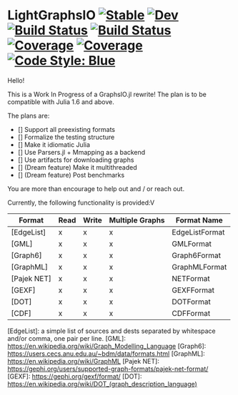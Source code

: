 # LightGraphsIO [![Stable](https://img.shields.io/badge/docs-stable-blue.svg)](https://miguelraz.github.io/LightGraphsIO.jl/stable) [![Dev](https://img.shields.io/badge/docs-dev-blue.svg)](https://miguelraz.github.io/LightGraphsIO.jl/dev) [![Build Status](https://github.com/miguelraz/LightGraphsIO.jl/workflows/CI/badge.svg)](https://github.com/miguelraz/LightGraphsIO.jl/actions) [![Build Status](https://ci.appveyor.com/api/projects/status/github/miguelraz/LightGraphsIO.jl?svg=true)](https://ci.appveyor.com/project/miguelraz/LightGraphsIO-jl) [![Coverage](https://codecov.io/gh/miguelraz/LightGraphsIO.jl/branch/master/graph/badge.svg)](https://codecov.io/gh/miguelraz/LightGraphsIO.jl) [![Coverage](https://coveralls.io/repos/github/miguelraz/LightGraphsIO.jl/badge.svg?branch=master)](https://coveralls.io/github/miguelraz/LightGraphsIO.jl?branch=master) [![Code Style: Blue](https://img.shields.io/badge/code%20style-blue-4495d1.svg)](https://github.com/invenia/BlueStyle)

Hello!

This is a Work In Progress of a GraphsIO.jl rewrite! The plan is to be compatible with Julia 1.6 and above.

The plans are:
 
- [] Support all preexisting formats
- [] Formalize the testing structure
- [] Make it idiomatic Julia
- [] Use Parsers.jl + Mmapping as a backend
- [] Use artifacts for downloading graphs
- [] (Dream feature) Make it multithreaded
- [] (Dream feature) Post benchmarks

You are more than encourage to help out and / or reach out.

Currently, the following functionality is provided:V

Format        | Read | Write | Multiple Graphs| Format Name  |
--------------|------|-------|----------------|--------------|
[EdgeList]    |   x  |  x    | x              |EdgeListFormat|
[GML]         |   x  |  x    | x              |GMLFormat     |
[Graph6]      |   x  |  x    | x              |Graph6Format  |
[GraphML]     |   x  |  x    | x              |GraphMLFormat |
[Pajek NET]   |   x  |  x    | x              |NETFormat     |
[GEXF]        |   x  |  x    | x              |GEXFFormat    |
[DOT]         |   x  |  x    | x              |DOTFormat     |
[CDF]         |   x  |  x    | x              |CDFFormat     |

[EdgeList]: a simple list of sources and dests separated by whitespace and/or comma, one pair per line.
[GML]: https://en.wikipedia.org/wiki/Graph_Modelling_Language
[Graph6]: https://users.cecs.anu.edu.au/~bdm/data/formats.html
[GraphML]: https://en.wikipedia.org/wiki/GraphML
[Pajek NET]: https://gephi.org/users/supported-graph-formats/pajek-net-format/
[GEXF]: https://gephi.org/gexf/format/
[DOT]: https://en.wikipedia.org/wiki/DOT_(graph_description_language)

